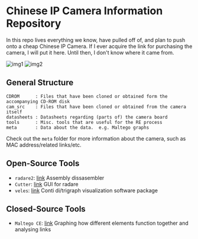 # Chinese IP Camera Information Repository

In this repo lives everything we know, have pulled off of, and plan to push onto a cheap Chinese IP Camera.  If I ever acquire the link for purchasing the camera, I will put it here.  Until then, I don't know where it came from.

![img1](https://github.com/UND-ARC/IPCam/blob/master/side_1.jpg)
![img2](https://github.com/UND-ARC/IPCam/blob/master/side_2.jpg)

## General Structure

```
CDROM      : Files that have been cloned or obtained form the accompanying CD-ROM disk
cam_src    : Files that have been cloned or obtained from the camera itself
datasheets : Datasheets regarding (parts of) the camera board
tools      : Misc. tools that are useful for the RE process
meta       : Data about the data.  e.g. Maltego graphs
```

Check out the `meta` folder for more information about the camera, such as MAC address/related links/etc.

## Open-Source Tools

* `radare2`: [link](https://rada.re/r/) Assembly dissasembler
* `Cutter`: [link](https://github.com/radareorg/cutter) GUI for radare
* `veles`: [link](https://github.com/codilime/veles) Conti di/trigraph visualization software package

## Closed-Source Tools

* `Maltego CE`: [link](https://www.paterva.com/web7/community/community.php) Graphing how different elements function together and analysing links
